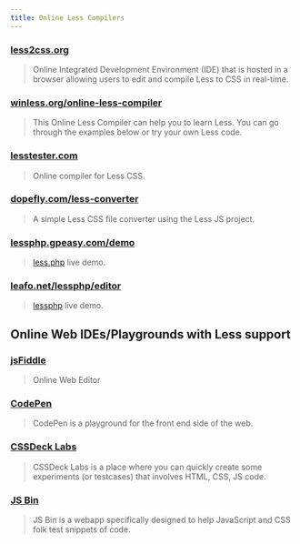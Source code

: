 ```yaml
---
title: Online Less Compilers
---
```


### [less2css.org](http://less2css.org/)
> Online Integrated Development Environment (IDE) that is hosted in a browser allowing users to edit and compile Less to CSS in real-time.

### [winless.org/online-less-compiler](http://winless.org/online-less-compiler)
> This Online Less Compiler can help you to learn Less. You can go through the examples below or try your own Less code.

### [lesstester.com](http://lesstester.com/)
> Online compiler for Less CSS.

### [dopefly.com/less-converter](http://www.dopefly.com/less-converter/less-converter.html)
> A simple Less CSS file converter using the Less JS project.

### [lessphp.gpeasy.com/demo](http://lessphp.gpeasy.com/demo)
> [less.php](http://lessphp.gpeasy.com/) live demo.

### [leafo.net/lessphp/editor](http://leafo.net/lessphp/editor.html)
> [lessphp](http://leafo.net/lessphp/) live demo.

## Online Web IDEs/Playgrounds with Less support

### [jsFiddle]( http://jsfiddle.net)
> Online Web Editor

### [CodePen](http://codepen.io)
> CodePen is a playground for the front end side of the web.

### [CSSDeck Labs](http://cssdeck.com/labs)
> CSSDeck Labs is a place where you can quickly create some experiments (or testcases) that involves HTML, CSS, JS code.

### [JS Bin](http://jsbin.com)
> JS Bin is a webapp specifically designed to help JavaScript and CSS folk test snippets of code.

